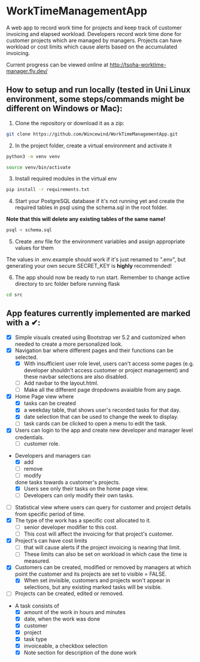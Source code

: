 # WorkTimeManagementApp
A web app to record work time for projects and keep track of customer invoicing and elapsed workload. Developers record work time done for customer projects which are managed by managers. Projects can have workload or cost limits which cause alerts based on the accumulated invoicing.

Current progress can be viewed online at http://tsoha-worktime-manager.fly.dev/

## How to setup and run locally (tested in Uni Linux environment, some steps/commands might be different on Windows or Mac):
1.  Clone the repository or download it as a zip:
```bash
git clone https://github.com/Wincewind/WorkTimeManagementApp.git
```

2.  In the project folder, create a virtual environment and activate it
```bash
python3 -m venv venv
```
```bash
source venv/bin/activate
```

3.  Install required modules in the virtual env
```bash
pip install -r requirements.txt
```

4.  Start your PostgreSQL database if it's not running yet and create the required tables in psql using the schema.sql in the root folder.

**Note that this will delete any existing tables of the same name!**
```bash
psql < schema.sql
```

5.  Create .env file for the environment variables and assign appropriate values for them

The values in .env.example should work if it's just renamed to ".env", but generating your own secure SECRET_KEY is **highly** recommended!

6.  The app should now be ready to run start. Remember to change active directory to src folder before running flask
```bash
cd src
```

## App features currently implemented are marked with a ✔:

- [x] Simple visuals created using Bootstrap ver 5.2 and customized when needed to create a more personalized look.
- [x] Navigation bar where different pages and their functions can be selected.
  - [x] With insufficient user role level, users can't access some pages (e.g. developer shouldn't access customer or project management)  and these navbar selections are also disabled.
  - [ ] Add navbar to the layout.html.
  - [ ] Make all the different page dropdowns avaialble from any page.
- [x] Home Page view where 
  - [x] tasks can be created
  - [x] a weekday table, that shows user's recorded tasks for that day.
  - [x] date selection that can be used to change the week to display.
  - [ ] task cards can be clicked to open a menu to edit the task.
- [x] Users can login to the app and create new developer and manager level credentials.
  - [ ] customer role.
- Developers and managers can
  - [x] add
  - [ ] remove
  - [ ] modify

  done tasks towards a customer's projects.
  - [x] Users see only their tasks on the home page view.
  - [ ] Developers can only modify their own tasks.
- [ ] Statistical view where users can query for customer and project details from specific period of time.
- [x] The type of the work has a specific cost allocated to it. 
  - [ ] senior developer modifier to this cost.
  - [ ] This cost will affect the invoicing for that project's customer.
- [x] Project's can have cost limits 
  - [ ] that will cause alerts if the project invoicing is nearing that limit.
  - [ ] These limits can also be set on workload in which case the time is measured.
- [x] Customers can be created, modified or removed by managers at which point the customer and its projects are set to visible = FALSE.
  - [x] When set invisible, customers and projects won't appear in selections, but any existing marked tasks will be visible.
- [ ] Projects can be created, edited or removed.
- A task consists of 
  - [x] amount of the work in hours and minutes
  - [x] date, when the work was done
  - [x] customer
  - [x] project
  - [x] task type
  - [x] invoiceable, a checkbox selection
  - [x] Note section for description of the done work
